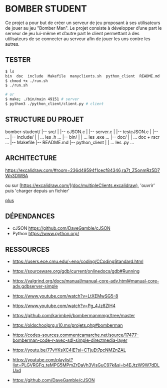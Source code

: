 # BOMBER STUDENT

Ce projet a pour but de créer un serveur de jeu proposant à ses utilisateurs de jouer au jeu
"Bomber Man". Le projet consiste à développer d’une part le serveur de jeu lui-même et d’autre
part le client permettant à des utilisateurs de se connecter au serveur afin de jouer les uns contre
les autres.

## TESTER

```bash
$ ls 
bin  doc  include  Makefile  manyclients.sh  python_client  README.md  run.sh  src
$ chmod +x ./run.sh
$ ./run.sh

# or
$ make; ./bin/main 49151 # server
$ python3 ./python_client/client.py # client
```

## STRUCTURE DU PROJET

bomber-student/
|-- src/
|   |-- cJSON.c
|   |-- server.c
|   |-- testcJSON.c
|   |-- ...
|-- include/
|   | ... les .h ...
|-- bin/
|   | ... les .exe ...
|-- doc/
|   | ... doc + rscr ...
|-- Makefile
|-- README.md
|-- python_client
|   | ... les .py ...

## ARCHITECTURE

<https://excalidraw.com/#room=236d49594f1cecf84346,ra7t_Z5onmRz5D7Wn3DWBA>

ou sur [https://excalidraw.com/](doc/multipleClients.excalidraw), 'ouvrir' puis 'charger depuis un fichier'

[plus](./doc/ARCHITECTURE.md)

## DÉPENDANCES

- cJSON <https://github.com/DaveGamble/cJSON>
- Python <https://www.python.org/>

## RESSOURCES

- <https://users.ece.cmu.edu/~eno/coding/CCodingStandard.html>
- <https://sourceware.org/gdb/current/onlinedocs/gdb#Running>
- <https://valgrind.org/docs/manual/manual-core-adv.html#manual-core-adv.gdbserver-simple>

- <https://www.youtube.com/watch?v=LtXEMwSG5-8>
- <https://www.youtube.com/watch?v=Pg_4Jz8ZIH4>
- <https://github.com/karimbeji/bombermanmmgr/tree/master>
- <https://oldschoolprg.x10.mx/projets.php#bomberman>
- <https://codes-sources.commentcamarche.net/source/17477-bomberman-code-r-avec-sdl-simple-directmedia-layer>
- <https://youtu.be/77vYKsXC4IE?si=CTjuEt7pcNMZnZAL>
- <https://youtube.com/playlist?list=PLGVRGFq_teMPG5MPmZrDaVh3VlsGuC97k&si=b4EJtzW9W7dDLUxd>
- <https://github.com/DaveGamble/cJSON>
